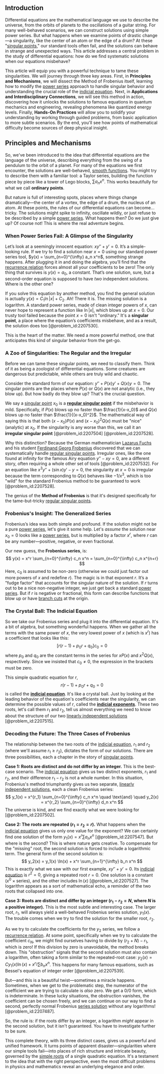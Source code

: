 ## Introduction
Differential equations are the mathematical language we use to describe the universe, from the orbits of planets to the oscillations of a guitar string. For many well-behaved scenarios, we can construct solutions using simple power series. But what happens when we examine points of drastic change—a singularity, like the center of an atom or the edge of a drum? At these "[singular points](@article_id:266205)," our standard tools often fail, and the solutions can behave in strange and unexpected ways. This article addresses a central problem in the study of differential equations: how do we find systematic solutions when our equations misbehave?

This article will equip you with a powerful technique to tame these singularities. We will journey through three key areas. First, in **Principles and Mechanisms**, we will dissect the Method of Frobenius itself, learning how to modify the [power series](@article_id:146342) approach to handle singular behavior and understanding the crucial role of the [indicial equation](@article_id:165461). Next, in **Applications and Interdisciplinary Connections**, we will see this method in action, discovering how it unlocks the solutions to famous equations in quantum mechanics and engineering, revealing phenomena like quantized energy levels. Finally, **Hands-On Practices** will allow you to solidify your understanding by working through guided problems, from basic application to more subtle scenarios. By the end, you'll see how points of mathematical difficulty become sources of deep physical insight.

## Principles and Mechanisms

So, we've been introduced to the idea that differential equations are the language of the universe, describing everything from the swing of a pendulum to the orbit of a planet. For many of the equations we first encounter, the solutions are well-behaved, [smooth functions](@article_id:138448). You might try to describe them with a familiar tool: a Taylor series, building the function piece by piece like a tower of Lego blocks, $\sum a_n x^n$. This works beautifully for what we call **ordinary points**.

But nature is full of interesting spots, places where things change dramatically—the center of a vortex, the edge of a drum, the nucleus of an atom. At these points, the rules of our differential equations can become... tricky. The solutions might spike to infinity, oscillate wildly, or just refuse to be described by a simple [power series](@article_id:146342). What happens then? Do we just give up? Of course not! This is where the real adventure begins.

### When Power Series Fail: A Glimpse of the Singularity

Let’s look at a seemingly innocent equation: $x y'' + y' = 0$. It’s a simple-looking rule. If we try to find a solution near $x=0$ using our standard power series tool, $y(x) = \sum_{n=0}^{\infty} a_n x^n$, something strange happens. After plugging it in and doing the algebra, you’ll find that the [recurrence relation](@article_id:140545) forces almost all your coefficients to be zero! The only thing that survives is $y(x) = a_0$, a constant. That’s one solution, sure, but a second-order equation is supposed to have *two* independent solutions. Where is the other one?

If you solve this equation by another method, you find the general solution is actually $y(x) = C_1 \ln|x| + C_2$. Ah! There it is. The missing solution is a logarithm. A standard power series, made of clean integer powers of $x$, can never hope to represent a function like $\ln|x|$, which blows up at $x=0$. Our trusty tool failed because the point $x=0$ isn't "ordinary." It's a **singular point**, a place where the equation’s coefficients misbehave, and as a result, the solution does too [@problem_id:2207530].

This is the heart of the matter. We need a more powerful method, one that anticipates this kind of singular behavior from the get-go.

### A Zoo of Singularities: The Regular and the Irregular

Before we can tame these singular points, we need to classify them. Think of it as being a zoologist of differential equations. Some creatures are dangerous but predictable, while others are truly wild and chaotic.

Consider the standard form of our equation: $y'' + P(x)y' + Q(x)y = 0$. The singular points are the places where $P(x)$ or $Q(x)$ are not analytic (i.e., they blow up). But how badly do they blow up? That's the crucial question.

We say a [singular point](@article_id:170704) $x_0$ is a **[regular singular point](@article_id:162788)** if the misbehavior is mild. Specifically, if $P(x)$ blows up no faster than $\frac{1}{x-x_0}$ and $Q(x)$ blows up no faster than $\frac{1}{(x-x_0)^2}$. The mathematical way of saying this is that both $(x-x_0)P(x)$ and $(x-x_0)^2Q(x)$ must be "nice" (analytic) at $x_0$. If the singularity is any worse than this, we call it an **irregular singular point** [@problem_id:2207504] [@problem_id:2207528].

Why this distinction? Because the German mathematician [Lazarus Fuchs](https://en.wikipedia.org/wiki/Lazarus_Fuchs) and his student [Ferdinand Georg Frobenius](https://en.wikipedia.org/wiki/Ferdinand_Georg_Frobenius) discovered that we can systematically handle [regular singular points](@article_id:164854). Irregular ones, like the one found at infinity for the famous Airy equation $y'' - xy = 0$, are a different story, often requiring a whole other set of tools [@problem_id:2207532]. For an equation like $x^3y'' + (\sin x)y' - y = 0$, the singularity at $x=0$ is irregular because the term corresponding to $Q(x)$ behaves like $-1/x^3$, which is too "wild" for the standard Frobenius method to be guaranteed to work [@problem_id:2207528].

The genius of the **Method of Frobenius** is that it's designed specifically for the tame-but-tricky [regular singular points](@article_id:164854).

### Frobenius's Insight: The Generalized Series

Frobenius’s idea was both simple and profound. If the solution might not be a pure [power series](@article_id:146342), let's give it some help. Let's *assume* the solution near $x_0=0$ looks like a [power series](@article_id:146342), but is multiplied by a factor $x^r$, where $r$ can be any number—positive, negative, or even fractional.

Our new guess, the **Frobenius series**, is:
$$ y(x) = x^r \sum_{n=0}^{\infty} c_n x^n = \sum_{n=0}^{\infty} c_n x^{n+r} $$
Here, $c_0$ is assumed to be non-zero (otherwise we could just factor out more powers of $x$ and redefine $r$). The magic is in that exponent $r$. It’s a "fudge factor" that accounts for the singular nature of the solution. If $r$ turns out to be a nice non-negative integer, we just get back a standard [power series](@article_id:146342). But if $r$ is negative or fractional, this form can describe functions that blow up or have [branch cuts](@article_id:163440) at the origin.

### The Crystal Ball: The Indicial Equation

So we take our Frobenius series and plug it into the differential equation. It's a bit of algebra, but something wonderful happens. When we gather all the terms with the same power of $x$, the very lowest power of $x$ (which is $x^r$) has a coefficient that looks like this:
$$ [r(r-1) + p_0 r + q_0] c_0 = 0 $$
where $p_0$ and $q_0$ are the constant terms in the series for $xP(x)$ and $x^2Q(x)$, respectively. Since we insisted that $c_0 \neq 0$, the expression in the brackets must be zero.

This simple quadratic equation for $r$,
$$ r(r-1) + p_0 r + q_0 = 0 $$
is called the **[indicial equation](@article_id:165461)**. It's like a crystal ball. Just by looking at the leading behavior of the equation's coefficients near the singularity, we can determine the possible values of $r$, called the **[indicial exponents](@article_id:188159)**. These two roots, let's call them $r_1$ and $r_2$, tell us almost everything we need to know about the structure of our two [linearly independent solutions](@article_id:184947) [@problem_id:2207515].

### Decoding the Future: The Three Cases of Frobenius

The relationship between the two roots of the [indicial equation](@article_id:165461), $r_1$ and $r_2$ (where we'll assume $r_1 \ge r_2$), dictates the form of our solutions. There are three possibilities, each a chapter in the story of [singular points](@article_id:266205).

**Case 1: Roots are distinct and do not differ by an integer.**
This is the best-case scenario. The [indicial equation](@article_id:165461) gives us two distinct exponents, $r_1$ and $r_2$, and their difference $r_1 - r_2$ is not a whole number. In this situation, Frobenius's method triumphantly gives us two separate, [linearly independent solutions](@article_id:184947), each a clean Frobenius series:
$$ y_1(x) = x^{r_1} \sum_{n=0}^{\infty} c_n x^n \quad \text{and} \quad y_2(x) = x^{r_2} \sum_{n=0}^{\infty} d_n x^n $$
The universe is kind, and we find exactly what we were looking for [@problem_id:2207502].

**Case 2: The roots are repeated ($r_1 = r_2 = r$).**
What happens when the [indicial equation](@article_id:165461) gives us only one value for the exponent? We can certainly find one solution of the form $y_1(x) = x^r \sum a_n x^n$ [@problem_id:2207547]. But where is the second? This is where nature gets creative. To compensate for the "missing" root, the second solution is forced to include a logarithmic term. The general form of the second solution is:
$$ y_2(x) = y_1(x) \ln(x) + x^r \sum_{n=1}^{\infty} b_n x^n $$
This is exactly what we saw with our first example, $xy''+y'=0$. Its [indicial equation](@article_id:165461) is $r^2=0$, giving a repeated root $r=0$. One solution is a constant ($x^0 \times \text{series}$), and the other includes $\ln(x)$ [@problem_id:2207527]. The logarithm appears as a sort of mathematical echo, a reminder of the two roots that collapsed into one.

**Case 3: Roots are distinct and differ by an integer ($r_1 - r_2 = N$, where $N$ is a positive integer).**
This is the most subtle and interesting case. The larger root, $r_1$, will always yield a well-behaved Frobenius series solution, $y_1(x)$. The trouble comes when we try to find the solution for the smaller root, $r_2$.

As we try to calculate the coefficients for the $y_2$ series, we follow a [recurrence relation](@article_id:140545). At some point, specifically when we try to calculate the coefficient $c_N$, we might find ourselves having to divide by $(r_2+N) - r_1$, which is zero! If this division by zero is unavoidable, the method breaks down. This "obstruction" signals that the second solution must also contain a logarithm, often taking a form similar to the repeated-root case: $y_2(x) = C y_1(x) \ln(x) + x^{r_2} \sum b_n x^n$. This happens for many famous equations, such as Bessel's equation of integer order [@problem_id:2207539].

But—and this is a beautiful twist—sometimes a miracle happens. Sometimes, when we get to the problematic step, the numerator of the coefficient we are trying to calculate is *also* zero. We get a $0/0$ form, which is indeterminate. In these lucky situations, the obstruction vanishes, the coefficient can be chosen freely, and we can continue on our way to find a second, perfectly normal Frobenius [series solution](@article_id:199789) without any logarithms! [@problem_id:2207487].

So, the rule is: if the roots differ by an integer, a logarithm *might* appear in the second solution, but it isn't guaranteed. You have to investigate further to be sure.

This complete theory, with its three distinct cases, gives us a powerful and unified framework. It turns points of apparent disaster—singularities where our simple tools fail—into places of rich structure and intricate beauty, governed by the [simple roots](@article_id:196921) of a single quadratic equation. It's a testament to the idea that with the right perspective, even the most difficult problems in physics and mathematics reveal an underlying elegance and order.